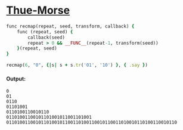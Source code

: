 [1]: http://rosettacode.org/wiki/Thue-Morse

# [Thue-Morse][1]

```ruby
func recmap(repeat, seed, transform, callback) {
    func (repeat, seed) {
        callback(seed)
        repeat > 0 && __FUNC__(repeat-1, transform(seed))
    }(repeat, seed)
}
 
recmap(6, "0", {|s| s + s.tr('01', '10') }, { .say })
```

#### Output:
```
0
01
0110
01101001
0110100110010110
01101001100101101001011001101001
0110100110010110100101100110100110010110011010010110100110010110
```